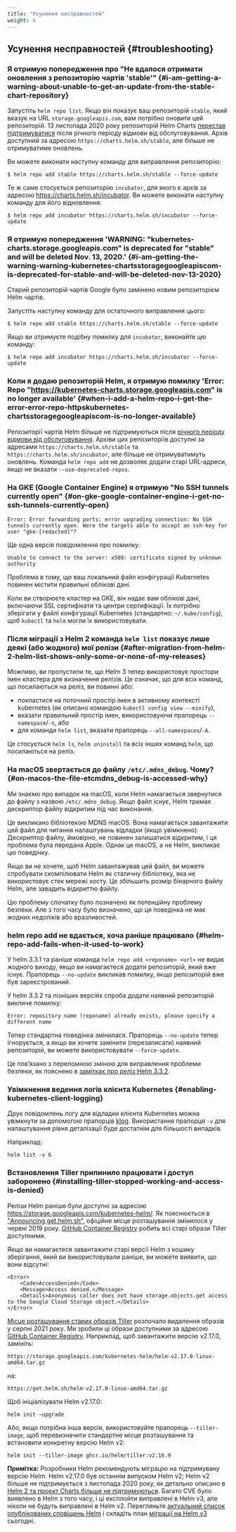 ```yaml
---
title: "Усунення несправностей"
weight: 4
---
```


## Усунення несправностей {#troubleshooting}

### Я отримую попередження про "Не вдалося отримати оновлення з репозиторію чартів 'stable'" {#i-am-getting-a-warning-about-unable-to-get-an-update-from-the-stable-chart-repository}

Запустіть `helm repo list`. Якщо він показує ваш репозиторій `stable`, який вказує на URL `storage.googleapis.com`, вам потрібно оновити цей репозиторій. 13 листопада 2020 року репозиторій Helm Charts [перестав підтримуватися](https://github.com/helm/charts#deprecation-timeline) після річного періоду відмови від обслуговування. Архів доступний за адресою `https://charts.helm.sh/stable`, але більше не отримуватиме оновлень.

Ви можете виконати наступну команду для виправлення репозиторію:

```console
$ helm repo add stable https://charts.helm.sh/stable --force-update
```

Те ж саме стосується репозиторію `incubator`, для якого є архів за адресою https://charts.helm.sh/incubator. Ви можете виконати наступну команду для його відновлення:

```console
$ helm repo add incubator https://charts.helm.sh/incubator --force-update
```

### Я отримую попередження 'WARNING: "kubernetes-charts.storage.googleapis.com" is deprecated for "stable" and will be deleted Nov. 13, 2020.' {#i-am-getting-the-warning-warning-kubernetes-chartsstoragegoogleapiscom-is-deprecated-for-stable-and-will-be-deleted-nov-13-2020}

Старий репозиторій чартів Google було замінено новим репозиторієм Helm чартів.

Запустіть наступну команду для остаточного виправлення цього:

```console
$ helm repo add stable https://charts.helm.sh/stable --force-update
```

Якщо ви отримуєте подібну помилку для `incubator`, виконайте цю команду:

```console
$ helm repo add incubator https://charts.helm.sh/incubator --force-update
```

### Коли я додаю репозиторій Helm, я отримую помилку 'Error: Repo "https://kubernetes-charts.storage.googleapis.com" is no longer available' {#when-i-add-a-helm-repo-i-get-the-error-error-repo-httpskubernetes-chartsstoragegoogleapiscom-is-no-longer-available}

Репозиторії чартів Helm більше не підтримуються після [річного періоду відмови від обслуговування](https://github.com/helm/charts#deprecation-timeline). Архіви цих репозиторіїв доступні за адресами `https://charts.helm.sh/stable` та `https://charts.helm.sh/incubator`, але більше не отримуватимуть оновлень. Команда `helm repo add` не дозволяє додати старі URL-адреси, якщо не вказати `--use-deprecated-repos`.

### На GKE (Google Container Engine) я отримую "No SSH tunnels currently open" {#on-gke-google-container-engine-i-get-no-ssh-tunnels-currently-open}

```none
Error: Error forwarding ports: error upgrading connection: No SSH tunnels currently open. Were the targets able to accept an ssh-key for user "gke-[redacted]"?
```

Ще одна версія повідомлення про помилку:

```none
Unable to connect to the server: x509: certificate signed by unknown authority
```

Проблема в тому, що ваш локальний файл конфігурації Kubernetes повинен містити правильні облікові дані.

Коли ви створюєте кластер на GKE, він надає вам облікові дані, включаючи SSL сертифікати та центри сертифікації. Їх потрібно зберігати у файлі конфігурації Kubernetes (стандартно: `~/.kube/config`), щоб `kubectl` та `helm` могли їх використовувати.

### Після міграції з Helm 2 команда `helm list` показує лише деякі (або жодного) мої релізи {#after-migration-from-helm-2-helm-list-shows-only-some-or-none-of-my-releases}

Можливо, ви пропустили те, що Helm 3 тепер використовує простори імен кластера для визначення релізів. Це означає, що для всіх команд, що посилаються на реліз, ви повинні або:

* покластися на поточний простір імен в активному контексті kubernetes (як описано командою `kubectl config view --minify`),
* вказати правильний простір імен, використовуючи прапорець `--namespace`/`-n`, або
* для команди `helm list`, вказати прапорець `--all-namespaces`/`-A`.

Це стосується `helm ls`, `helm uninstall` та всіх інших команд `helm`, що посилаються на реліз.

### На macOS звертається до файлу `/etc/.mdns_debug`. Чому? {#on-macos-the-file-etcmdns_debug-is-accessed-why}

Ми знаємо про випадок на macOS, коли Helm намагається звернутися до файлу з назвою `/etc/.mdns_debug`. Якщо файл існує, Helm тримає дескриптор файлу відкритим під час виконання.

Це викликано бібліотекою MDNS macOS. Вона намагається завантажити цей файл для читання налаштувань відладки (якщо увімкнено). Дескриптор файлу, ймовірно, не повинен залишатися відкритим, і ця проблема була передана Apple. Однак це macOS, а не Helm, викликає цю поведінку.

Якщо ви не хочете, щоб Helm завантажував цей файл, ви можете спробувати скомпілювати Helm як статичну бібліотеку, яка не використовує стек мережі хосту. Це збільшить розмір бінарного файлу Helm, але завадить відкриттю файлу.

Цю проблему спочатку було позначено як потенційну проблему безпеки. Але з того часу було визначено, що ця поведінка не має жодних недоліків або вразливостей.

### helm repo add не вдається, хоча раніше працювало {#helm-repo-add-fails-when-it-used-to-work}

У helm 3.3.1 та раніше команда `helm repo add <reponame> <url>` не видає жодного виходу, якщо ви намагаєтеся додати репозиторій, який вже існує. Прапорець `--no-update` викликав помилку, якщо репозиторій вже був зареєстрований.

У helm 3.3.2 та пізніших версіях спроба додати наявний репозиторій викличе помилку:

`Error: repository name (reponame) already exists, please specify a different name`

Тепер стандартна поведінка змінилася. Прапорець `--no-update` тепер ігнорується, а якщо ви хочете замінити (перезаписати) наявний репозиторій, ви можете використовувати `--force-update`.

Це повʼязано з переломною зміною для виправлення проблеми безпеки, як пояснено в [замітках про реліз Helm 3.3.2](https://github.com/helm/helm/releases/tag/v3.3.2).

### Увімкнення ведення логів клієнта Kubernetes {#enabling-kubernetes-client-logging}

Друк повідомлень логу для відладки клієнта Kubernetes можна увімкнути за допомогою прапорців [klog](https://pkg.go.dev/k8s.io/klog). Використання прапорця `-v` для налаштування рівня деталізації буде достатнім для більшості випадків.

Наприклад:

```shell
helm list -v 6
```

### Встановлення Tiller припинило працювати і доступ заборонено {#installing-tiller-stopped-working-and-access-is-denied}

Релізи Helm раніше були доступні за адресою <https://storage.googleapis.com/kubernetes-helm/>. Як пояснюється в ["Announcing get.helm.sh"](/blog/get-helm-sh/), офіційне місце розташування змінилося у червні 2019 року. [GitHub Container Registry](https://github.com/orgs/helm/packages/container/package/tiller) робить всі старі образи Tiller доступними.

Якщо ви намагаєтеся завантажити старі версії Helm з кошику зберігання, який ви використовували раніше, ви можете виявити, що вони відсутні:

```none
<Error>
    <Code>AccessDenied</Code>
    <Message>Access denied.</Message>
    <Details>Anonymous caller does not have storage.objects.get access to the Google Cloud Storage object.</Details>
</Error>
```

[Місце розташування старих образів Tiller](https://gcr.io/kubernetes-helm/tiller) розпочало видалення образів у серпні 2021 року. Ми зробили ці образи доступними за адресою [GitHub Container Registry](https://github.com/orgs/helm/packages/container/package/tiller). Наприклад, щоб завантажити версію v2.17.0, замініть:

`https://storage.googleapis.com/kubernetes-helm/helm-v2.17.0-linux-amd64.tar.gz`

на:

`https://get.helm.sh/helm-v2.17.0-linux-amd64.tar.gz`

Щоб ініціалізувати Helm v2.17.0:

`helm init —upgrade`

Або, якщо потрібна інша версія, використовуйте прапорець `--tiller-image`, щоб перевизначити стандартне місце розташування та встановити конкретну версію Helm v2:

`helm init --tiller-image ghcr.io/helm/tiller:v2.16.9`

**Примітка:** Розробники Helm рекомендують міграцію на підтримувану версію Helm. Helm v2.17.0 був останнім випуском Helm v2; Helm v2 більше не підтримується з листопада 2020 року, як детально описано в [Helm 2 та проєкт Charts більше не підтримуються](/blog/helm-2-becomes-unsupported/). Багато CVE було виявлено в Helm з того часу, і ці експлойти виправлені в Helm v3, але ніколи не будуть виправлені в Helm v2. Перегляньте [актуальний список опублікованих сповіщень Helm](https://github.com/helm/helm/security/advisories?state=published) і складіть план [міграції на Helm v3](/topics/v2_v3_migration.md#helm) сьогодні.
